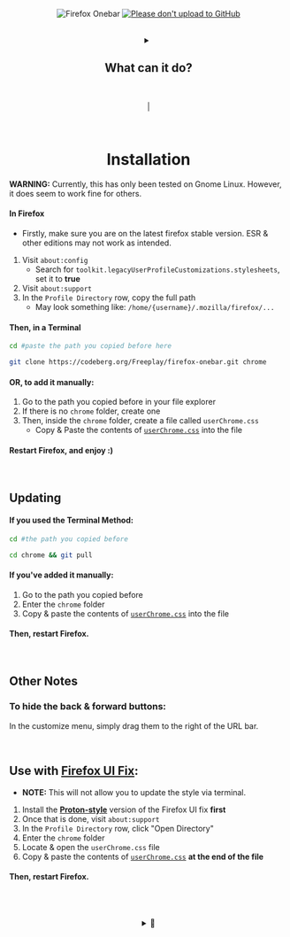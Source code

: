 <div align="center">

![Firefox Onebar](https://codeberg.org/Freeplay/pages/raw/branch/master/project-assets/onebar/images/header.png)
<a href="https://nogithub.codeberg.page"><img src="https://nogithub.codeberg.page/badge.svg" alt="Please don't upload to GitHub"></a>

<br>

<details>
<summary>

## What can it do?

</summary>

<br><br>

|

![Singe Tab as Titlebar](https://codeberg.org/Freeplay/pages/raw/commit/64d54ae2fd3bade136399d129f3edc31d171e763/project-assets/onebar/images/single-tab.png) 

<!-- | -->

| ![Small Windows](https://codeberg.org/Freeplay/pages/raw/commit/64d54ae2fd3bade136399d129f3edc31d171e763/project-assets/onebar/images/small-windows-1.png) | ![](https://codeberg.org/Freeplay/pages/raw/commit/64d54ae2fd3bade136399d129f3edc31d171e763/project-assets/onebar/images/small-windows-2.png) |
|--|--|

<!-- | -->

![Centered Search](https://codeberg.org/Freeplay/pages/raw/commit/64d54ae2fd3bade136399d129f3edc31d171e763/project-assets/onebar/images/search.png)

<!-- | -->

| ![Works with _almost_ all customizations](https://codeberg.org/Freeplay/pages/raw/commit/64d54ae2fd3bade136399d129f3edc31d171e763/project-assets/onebar/images/customizations.png) |
|--|

</details>

<br>

|

<br>

# Installation

</div>

**WARNING:** Currently, this has only been tested on Gnome Linux. However, it does seem to work fine for others.

#### In Firefox
- Firstly, make sure you are on the latest firefox stable version. ESR & other editions may not work as intended.
1. Visit `about:config` 
    - Search for `toolkit.legacyUserProfileCustomizations.stylesheets`, set it to **true**
2. Visit `about:support`
3. In the `Profile Directory` row, copy the full path
    - May look something like: `/home/{username}/.mozilla/firefox/...`

#### Then, in a Terminal
```sh
cd #paste the path you copied before here

git clone https://codeberg.org/Freeplay/firefox-onebar.git chrome
```

#### OR, to add it manually:
1. Go to the path you copied before in your file explorer
2. If there is no `chrome` folder, create one
3. Then, inside the `chrome` folder, create a file called `userChrome.css`
    - Copy & Paste the contents of [`userChrome.css`](https://codeberg.org/Freeplay/Firefox-Onebar/raw/branch/main/userChrome.css) into the file

#### Restart Firefox, and enjoy :)

<br>

## Updating
#### If you used the Terminal Method:
```sh
cd #the path you copied before

cd chrome && git pull
```
#### If you've added it manually:
1. Go to the path you copied before
2. Enter the `chrome` folder
3. Copy & paste the contents of [`userChrome.css`](https://codeberg.org/Freeplay/Firefox-Onebar/raw/branch/main/userChrome.css) into the file

#### Then, restart Firefox.

<br>

## Other Notes

### To hide the back & forward buttons:
In the customize menu, simply drag them to the right of the URL bar.

<br>

## Use with [Firefox UI Fix](https://github.com/black7375/Firefox-UI-Fix/tree/proton-style):

- **NOTE:** This will not allow you to update the style via terminal.

1. Install the [**Proton-style**](https://github.com/black7375/Firefox-UI-Fix/tree/proton-style#installation-guide) version of the Firefox UI fix **first**
2. Once that is done, visit `about:support`
3. In the `Profile Directory` row, click "Open Directory"
4. Enter the `chrome` folder
5. Locate & open the `userChrome.css` file
6. Copy & paste the contents of [`userChrome.css`](https://codeberg.org/Freeplay/Firefox-Onebar/raw/branch/main/userChrome.css) **at the end of the file**

#### Then, restart Firefox.

<br><br>
<div align="center">
<details>
<summary>🍓</summary>
Although I'm definitely lower priority than some others...<br>If you support my work and can actually afford to, 

[**you can donate to me here :)**](https://www.buymeacoffee.com/freeplay)


</details>
</div>
